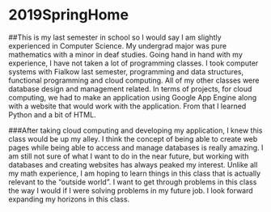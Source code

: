 # 2019SpringHome
##This is my last semester in school so I would say I am slightly experienced in Computer Science. My undergrad major was pure mathematics with a minor in deaf studies. Going hand in hand with my experience, I have not taken a lot of programming classes. I took computer systems with Fialkow last semester, programming and data structures, functional programming and cloud computing. All of my other classes were database design and management related. In terms of projects, for cloud computing, we had to make an application using Google App Engine along with a website that would work with the application.  From that I learned Python and a bit of HTML.


###After taking cloud computing and developing my application, I knew this class would be up my alley. I think the concept of being able to create web pages while being able to access and manage databases is really amazing. I am still not sure of what I want to do in the near future, but working with databases and creating websites has always peaked my interest. Unlike all my math experience, I am hoping to learn things in this class that is actually relevant to the “outside world”. I want to get through problems in this class the way I would if I were solving problems in my future job. I look forward expanding my horizons in this class.

